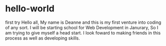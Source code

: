 # hello-world
first try
Hello all,
My name is Deanne and this is my first venture into coding of any sort.  I will be starting school for Web Development in Janurary,  So I am trying to give myself a head start. 
I look foward to making friends in this process as well as developing skills.

